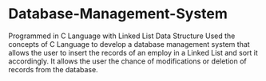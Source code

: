 # Database-Management-System
Programmed in C Language with Linked List Data Structure
Used the concepts of C Language to develop a database management system that allows the user to insert the records of an employ in  a Linked List and sort it accordingly. 
It allows the user the chance of modifications or deletion of records from the database.

